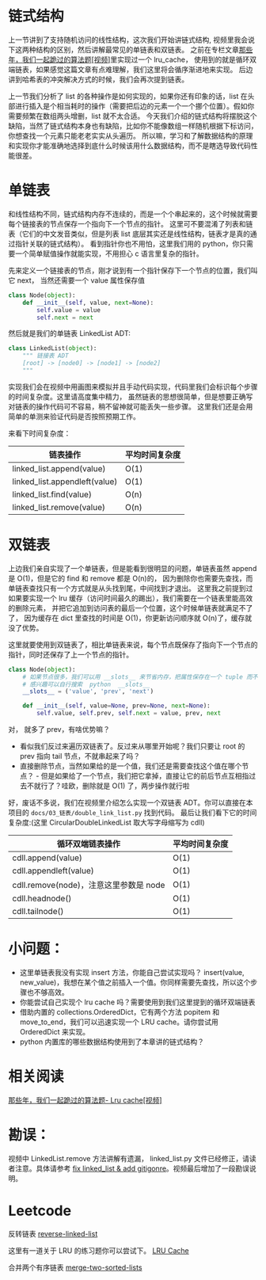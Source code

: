 # 链式结构

上一节讲到了支持随机访问的线性结构，这次我们开始讲链式结构, 视频里我会说下这两种结构的区别，然后讲解最常见的单链表和双链表。
之前在专栏文章[那些年，我们一起跪过的算法题[视频]](https://zhuanlan.zhihu.com/p/35175401)里实现过一个 lru_cache，
使用到的就是循环双端链表，如果感觉这篇文章有点难理解，我们这里将会循序渐进地来实现。
后边讲到哈希表的冲突解决方式的时候，我们会再次提到链表。

上一节我们分析了 list 的各种操作是如何实现的，如果你还有印象的话，list
在头部进行插入是个相当耗时的操作（需要把后边的元素一个一个挪个位置）。假如你需要频繁在数组两头增删，list 就不太合适。
今天我们介绍的链式结构将摆脱这个缺陷，当然了链式结构本身也有缺陷，比如你不能像数组一样随机根据下标访问，你想查找一个元素只能老老实实从头遍历。
所以嘛，学习和了解数据结构的原理和实现你才能准确地选择到底什么时候该用什么数据结构，而不是瞎选导致代码性能很差。


# 单链表
和线性结构不同，链式结构内存不连续的，而是一个个串起来的，这个时候就需要每个链接表的节点保存一个指向下一个节点的指针。
这里可不要混淆了列表和链表（它们的中文发音类似，但是列表 list 底层其实还是线性结构，链表才是真的通过指针关联的链式结构）。
看到指针你也不用怕，这里我们用的 python，你只需要一个简单赋值操作就能实现，不用担心 c 语言里复杂的指针。

先来定义一个链接表的节点，刚才说到有一个指针保存下一个节点的位置，我们叫它 next， 当然还需要一个 value 属性保存值

```py
class Node(object):
    def __init__(self, value, next=None):
        self.value = value
        self.next = next
```
然后就是我们的单链表 LinkedList ADT:

```py
class LinkedList(object):
    """ 链接表 ADT
    [root] -> [node0] -> [node1] -> [node2]
    """
```
实现我们会在视频中用画图来模拟并且手动代码实现，代码里我们会标识每个步骤的时间复杂度。这里请高度集中精力，
虽然链表的思想很简单，但是想要正确写对链表的操作代码可不容易，稍不留神就可能丢失一些步骤。
这里我们还是会用简单的单测来验证代码是否按照预期工作。

来看下时间复杂度：

链表操作                      | 平均时间复杂度 |
------------------------------|----------------|
linked_list.append(value)     | O(1)           |
linked_list.appendleft(value) | O(1)           |
linked_list.find(value)       | O(n)           |
linked_list.remove(value)     | O(n)           |


# 双链表
上边我们亲自实现了一个单链表，但是能看到很明显的问题，单链表虽然 append 是 O(1)，但是它的 find 和 remove 都是 O(n)的，
因为删除你也需要先查找，而单链表查找只有一个方式就是从头找到尾，中间找到才退出。
这里我之前提到过如果要实现一个 lru 缓存（访问时间最久的踢出），我们需要在一个链表里能高效的删除元素，
并把它追加到访问表的最后一个位置，这个时候单链表就满足不了了，
因为缓存在 dict 里查找的时间是 O(1)，你更新访问顺序就 O(n)了，缓存就没了优势。

这里就要使用到双链表了，相比单链表来说，每个节点既保存了指向下一个节点的指针，同时还保存了上一个节点的指针。

```py
class Node(object):
    # 如果节点很多，我们可以用 __slots__ 来节省内存，把属性保存在一个 tuple 而不是 dict 里
    # 感兴趣可以自行搜索  python  __slots__
    __slots__ = ('value', 'prev', 'next')

    def __init__(self, value=None, prev=None, next=None):
        self.value, self.prev, self.next = value, prev, next
```

对， 就多了 prev，有啥优势嘛？

- 看似我们反过来遍历双链表了。反过来从哪里开始呢？我们只要让 root 的 prev 指向 tail 节点，不就串起来了吗？
- 直接删除节点，当然如果给的是一个值，我们还是需要查找这个值在哪个节点？ - 但是如果给了一个节点，我们把它拿掉，直接让它的前后节点互相指过去不就行了？哇欧，删除就是 O(1) 了，两步操作就行啦

好，废话不多说，我们在视频里介绍怎么实现一个双链表 ADT。你可以直接在本项目的 `docs/03_链表/double_link_list.py` 找到代码。
最后让我们看下它的时间复杂度:(这里 CircularDoubleLinkedList 取大写字母缩写为 cdll)

循环双端链表操作                       | 平均时间复杂度 |
---------------------------------------|----------------|
cdll.append(value)                     | O(1)           |
cdll.appendleft(value)                 | O(1)           |
cdll.remove(node)，注意这里参数是 node | O(1)           |
cdll.headnode()                        | O(1)           |
cdll.tailnode()                        | O(1)           |


# 小问题：
- 这里单链表我没有实现 insert 方法，你能自己尝试实现吗？  insert(value, new_value)，我想在某个值之前插入一个值。你同样需要先查找，所以这个步骤也不够高效。
- 你能尝试自己实现个 lru cache 吗？需要使用到我们这里提到的循环双端链表
- 借助内置的 collections.OrderedDict，它有两个方法 popitem 和 move_to_end，我们可以迅速实现一个 LRU cache。请你尝试用 OrderedDict 来实现。
- python 内置库的哪些数据结构使用到了本章讲的链式结构？


# 相关阅读

[那些年，我们一起跪过的算法题- Lru cache[视频]](https://zhuanlan.zhihu.com/p/35175401)

# 勘误：

视频中 LinkedList.remove 方法讲解有遗漏， linked_list.py 文件已经修正，请读者注意。具体请参考 [fix linked_list & add gitigonre](https://github.com/PegasusWang/python_data_structures_and_algorithms/pull/3)。视频最后增加了一段勘误说明。

# Leetcode

反转链表 [reverse-linked-list](https://leetcode.com/problems/reverse-linked-list/)

这里有一道关于 LRU 的练习题你可以尝试下。
[LRU Cache](https://leetcode.com/problems/lru-cache/description/)

合并两个有序链表 [merge-two-sorted-lists](/https://leetcode.com/problems/merge-two-sorted-lists/submissions/)
